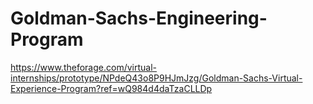 # Goldman-Sachs-Engineering-Program
https://www.theforage.com/virtual-internships/prototype/NPdeQ43o8P9HJmJzg/Goldman-Sachs-Virtual-Experience-Program?ref=wQ984d4daTzaCLLDp
